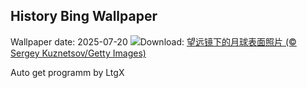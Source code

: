 ## History Bing Wallpaper
Wallpaper date: 2025-07-20
![](https://www.bing.com/th?id=OHR.BigMoon_ZH-CN2508603883_UHD.jpg&w=1000)Download: [望远镜下的月球表面照片 (© Sergey Kuznetsov/Getty Images)](https://www.bing.com/th?id=OHR.BigMoon_ZH-CN2508603883_UHD.jpg)

Auto get programm by LtgX
